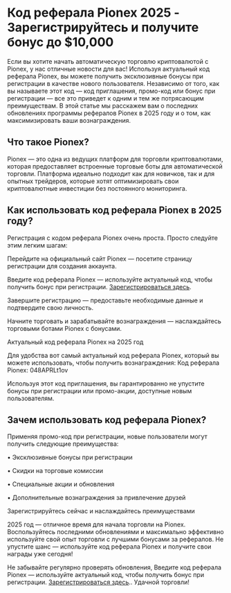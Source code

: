 <h1>Код реферала Pionex 2025 - Зарегистрируйтесь и получите бонус до $10,000</h1>

Если вы хотите начать автоматическую торговлю криптовалютой с Pionex, у нас отличные новости для вас! Используя актуальный код реферала Pionex, вы можете получить эксклюзивные бонусы при регистрации в качестве нового пользователя. Независимо от того, как вы называете этот код — код приглашения, промо-код или бонус при регистрации — все это приведет к одним и тем же потрясающим преимуществам. В этой статье мы расскажем вам о последних обновлениях программы рефералов Pionex в 2025 году и о том, как максимизировать ваши вознаграждения.

<h2>Что такое Pionex?</h2>

Pionex — это одна из ведущих платформ для торговли криптовалютами, которая предоставляет встроенные торговые боты для автоматической торговли. Платформа идеально подходит как для новичков, так и для опытных трейдеров, которые хотят оптимизировать свои криптовалютные инвестиции без постоянного мониторинга.

<h2>Как использовать код реферала Pionex в 2025 году?</h2>

Регистрация с кодом реферала Pionex очень проста. Просто следуйте этим легким шагам:

Перейдите на официальный сайт Pionex — посетите страницу регистрации для создания аккаунта.

Введите код реферала Pionex — используйте актуальный код, чтобы получить бонус при регистрации. <a href="https://www.pionex.com/signUp?r=048APRLt1ov" target="_blank">Зарегистрироваться здесь</a>.

Завершите регистрацию — предоставьте необходимые данные и подтвердите свою личность.

Начните торговать и зарабатывайте вознаграждения — наслаждайтесь торговыми ботами Pionex с бонусами.

Актуальный код реферала Pionex на 2025 год

Для удобства вот самый актуальный код реферала Pionex, который вы можете использовать, чтобы получить вознаграждения: Код реферала Pionex: 048APRLt1ov

Используя этот код приглашения, вы гарантированно не упустите бонусы при регистрации или промо-акции, доступные новым пользователям.

<h2>Зачем использовать код реферала Pionex?</h2>

Применяя промо-код при регистрации, новые пользователи могут получить следующие преимущества: 

• Эксклюзивные бонусы при регистрации

• Скидки на торговые комиссии 

• Специальные акции и обновления 

• Дополнительные вознаграждения за привлечение друзей

Зарегистрируйтесь сейчас и наслаждайтесь преимуществами

2025 год — отличное время для начала торговли на Pionex. Воспользуйтесь последними обновлениями и максимально эффективно используйте свой опыт торговли с лучшими бонусами за рефералов. Не упустите шанс — используйте код реферала Pionex и получите свои награды уже сегодня!

Не забывайте регулярно проверять обновления, Введите код реферала Pionex — используйте актуальный код, чтобы получить бонус при регистрации. <a href="https://www.pionex.com/signUp?r=048APRLt1ov" target="_blank">Зарегистрироваться здесь</a>..
Удачной торговли!
